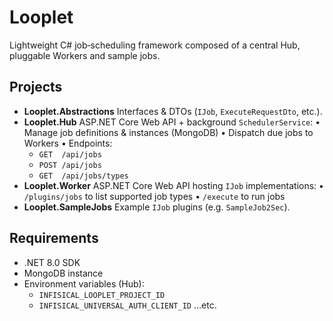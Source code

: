 # Looplet

Lightweight C# job‐scheduling framework composed of a central Hub, pluggable Workers and sample jobs.

## Projects

- **Looplet.Abstractions**
  Interfaces & DTOs (`IJob`, `ExecuteRequestDto`, etc.).
- **Looplet.Hub**
  ASP.NET Core Web API + background `SchedulerService`:
  • Manage job definitions & instances (MongoDB)
  • Dispatch due jobs to Workers
  • Endpoints:
    - `GET  /api/jobs`
    - `POST /api/jobs`
    - `GET  /api/jobs/types`
- **Looplet.Worker**
  ASP.NET Core Web API hosting `IJob` implementations:
  • `/plugins/jobs` to list supported job types
  • `/execute` to run jobs
- **Looplet.SampleJobs**
  Example `IJob` plugins (e.g. `SampleJob2Sec`).

## Requirements

- .NET 8.0 SDK
- MongoDB instance
- Environment variables (Hub):
  - `INFISICAL_LOOPLET_PROJECT_ID`
  - `INFISICAL_UNIVERSAL_AUTH_CLIENT_ID`
  …etc.
